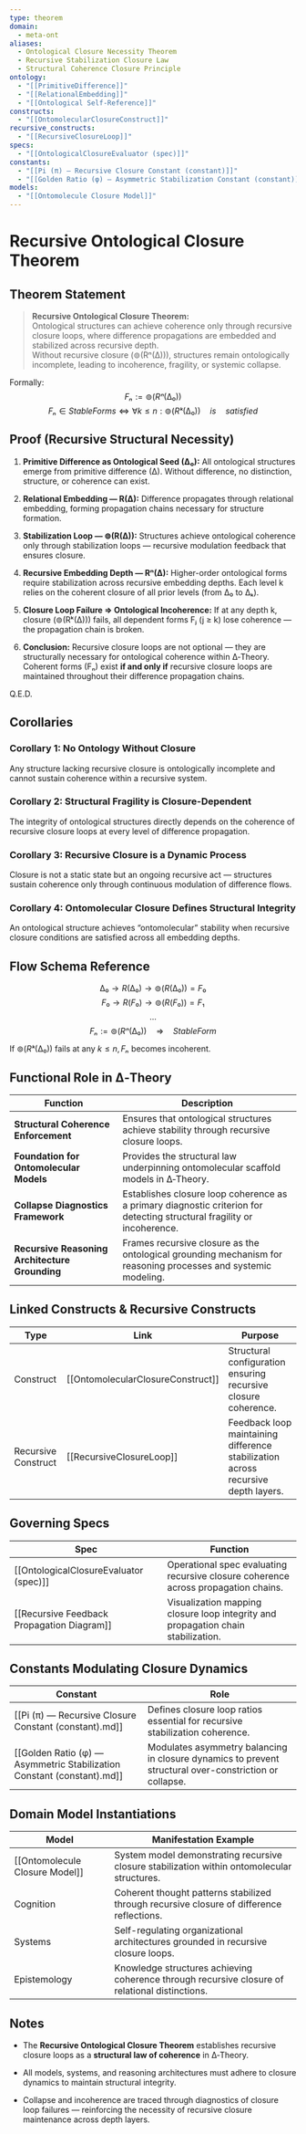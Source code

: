 ```yaml
---
type: theorem
domain:
  - meta-ont
aliases:
  - Ontological Closure Necessity Theorem
  - Recursive Stabilization Closure Law
  - Structural Coherence Closure Principle
ontology:
  - "[[PrimitiveDifference]]"
  - "[[RelationalEmbedding]]"
  - "[[Ontological Self-Reference]]"
constructs:
  - "[[OntomolecularClosureConstruct]]"
recursive_constructs:
  - "[[RecursiveClosureLoop]]"
specs:
  - "[[OntologicalClosureEvaluator (spec)]]"
constants:
  - "[[Pi (π) — Recursive Closure Constant (constant)]]"
  - "[[Golden Ratio (φ) — Asymmetric Stabilization Constant (constant)]]"
models:
  - "[[Ontomolecule Closure Model]]"
---
```


# Recursive Ontological Closure Theorem 

## Theorem Statement

> **Recursive Ontological Closure Theorem:**  
> Ontological structures can achieve coherence only through recursive closure loops, where difference propagations are embedded and stabilized across recursive depth.  
> Without recursive closure (⊚(Rⁿ(∆))), structures remain ontologically incomplete, leading to incoherence, fragility, or systemic collapse.

Formally:
$$
Fₙ := ⊚(Rⁿ(∆₀))
$$
$$
Fₙ ∈ StableForms ⇔ ∀ k ≤ n: ⊚(Rᵏ(∆₀)) \quad is \quad satisfied
$$

## Proof (Recursive Structural Necessity)

1. **Primitive Difference as Ontological Seed (∆₀):** All ontological structures emerge from primitive difference (∆). Without difference, no distinction, structure, or coherence can exist.
    
2. **Relational Embedding — R(∆):** Difference propagates through relational embedding, forming propagation chains necessary for structure formation.
    
3. **Stabilization Loop — ⊚(R(∆)):** Structures achieve ontological coherence only through stabilization loops — recursive modulation feedback that ensures closure.
    
4. **Recursive Embedding Depth — Rⁿ(∆):** Higher-order ontological forms require stabilization across recursive embedding depths. Each level k relies on the coherent closure of all prior levels (from ∆₀ to ∆ₖ).
    
5. **Closure Loop Failure ⇒ Ontological Incoherence:** If at any depth k, closure (⊚(Rᵏ(∆))) fails, all dependent forms Fⱼ (j ≥ k) lose coherence — the propagation chain is broken.
    
6. **Conclusion:** Recursive closure loops are not optional — they are structurally necessary for ontological coherence within ∆‑Theory. Coherent forms (Fₙ) exist **if and only if** recursive closure loops are maintained throughout their difference propagation chains.
    
Q.E.D.


## Corollaries

### Corollary 1: No Ontology Without Closure

Any structure lacking recursive closure is ontologically incomplete and cannot sustain coherence within a recursive system.

### Corollary 2: Structural Fragility is Closure-Dependent

The integrity of ontological structures directly depends on the coherence of recursive closure loops at every level of difference propagation.

### Corollary 3: Recursive Closure is a Dynamic Process

Closure is not a static state but an ongoing recursive act — structures sustain coherence only through continuous modulation of difference flows.

### Corollary 4: Ontomolecular Closure Defines Structural Integrity

An ontological structure achieves “ontomolecular” stability when recursive closure conditions are satisfied across all embedding depths.


## Flow Schema Reference


$$
∆₀ \rightarrow R(∆₀) \rightarrow ⊚(R(∆₀)) = F₀
$$
$$
F₀ \rightarrow R(F₀) \rightarrow ⊚(R(F₀)) = F₁
$$
$$
...
$$
$$
Fₙ := ⊚(Rⁿ(∆₀)) \quad ⇒ \quad StableForm
$$


If $⊚(Rᵏ(∆₀))$ fails at any $k ≤ n, Fₙ$ becomes incoherent.

## Functional Role in ∆‑Theory

|Function|Description|
|---|---|
|**Structural Coherence Enforcement**|Ensures that ontological structures achieve stability through recursive closure loops.|
|**Foundation for Ontomolecular Models**|Provides the structural law underpinning ontomolecular scaffold models in ∆‑Theory.|
|**Collapse Diagnostics Framework**|Establishes closure loop coherence as a primary diagnostic criterion for detecting structural fragility or incoherence.|
|**Recursive Reasoning Architecture Grounding**|Frames recursive closure as the ontological grounding mechanism for reasoning processes and systemic modeling.|

## Linked Constructs & Recursive Constructs

|Type|Link|Purpose|
|---|---|---|
|Construct|[[OntomolecularClosureConstruct]]|Structural configuration ensuring recursive closure coherence.|
|Recursive Construct|[[RecursiveClosureLoop]]|Feedback loop maintaining difference stabilization across recursive depth layers.|

## Governing Specs

|Spec|Function|
|---|---|
|[[OntologicalClosureEvaluator (spec)]]|Operational spec evaluating recursive closure coherence across propagation chains.|
|[[Recursive Feedback Propagation Diagram]]|Visualization mapping closure loop integrity and propagation chain stabilization.|

## Constants Modulating Closure Dynamics

|Constant|Role|
|---|---|
|[[Pi (π) — Recursive Closure Constant (constant).md]]|Defines closure loop ratios essential for recursive stabilization coherence.|
|[[Golden Ratio (φ) — Asymmetric Stabilization Constant (constant).md]]|Modulates asymmetry balancing in closure dynamics to prevent structural over-constriction or collapse.|

## Domain Model Instantiations

|Model|Manifestation Example|
|---|---|
|[[Ontomolecule Closure Model]]|System model demonstrating recursive closure stabilization within ontomolecular structures.|
|Cognition|Coherent thought patterns stabilized through recursive closure of difference reflections.|
|Systems|Self-regulating organizational architectures grounded in recursive closure loops.|
|Epistemology|Knowledge structures achieving coherence through recursive closure of relational distinctions.|

## Notes

- The **Recursive Ontological Closure Theorem** establishes recursive closure loops as a **structural law of coherence** in ∆‑Theory.
    
- All models, systems, and reasoning architectures must adhere to closure dynamics to maintain structural integrity.
    
- Collapse and incoherence are traced through diagnostics of closure loop failures — reinforcing the necessity of recursive closure maintenance across depth layers.
